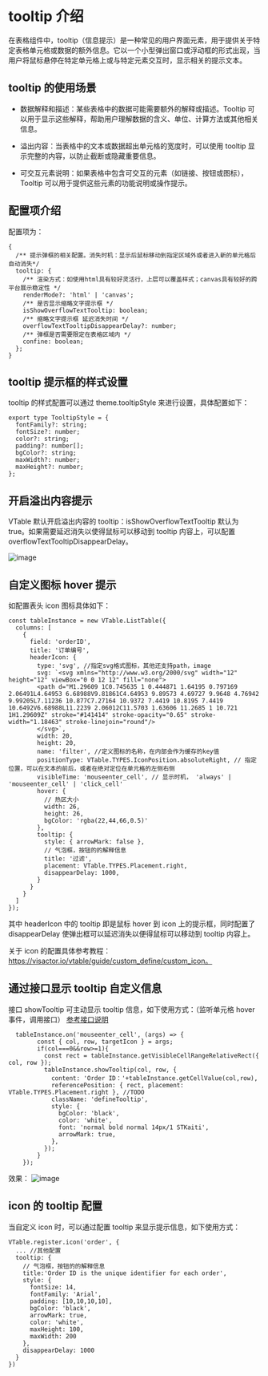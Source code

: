 # tooltip 介绍

在表格组件中，tooltip（信息提示）是一种常见的用户界面元素，用于提供关于特定表格单元格或数据的额外信息。它以一个小型弹出窗口或浮动框的形式出现，当用户将鼠标悬停在特定单元格上或与特定元素交互时，显示相关的提示文本。

## tooltip 的使用场景

- 数据解释和描述：某些表格中的数据可能需要额外的解释或描述。Tooltip 可以用于显示这些解释，帮助用户理解数据的含义、单位、计算方法或其他相关信息。

- 溢出内容：当表格中的文本或数据超出单元格的宽度时，可以使用 tooltip 显示完整的内容，以防止截断或隐藏重要信息。

- 可交互元素说明：如果表格中包含可交互的元素（如链接、按钮或图标），Tooltip 可以用于提供这些元素的功能说明或操作提示。

## 配置项介绍

配置项为：

```
{
  /** 提示弹框的相关配置。消失时机：显示后鼠标移动到指定区域外或者进入新的单元格后自动消失*/
  tooltip: {
    /** 渲染方式：如使用html具有较好灵活行，上层可以覆盖样式；canvas具有较好的跨平台展示稳定性 */
    renderMode?: 'html' | 'canvas';
    /** 是否显示缩略文字提示框 */
    isShowOverflowTextTooltip: boolean;
    /** 缩略文字提示框 延迟消失时间 */
    overflowTextTooltipDisappearDelay?: number;
    /** 弹框是否需要限定在表格区域内 */
    confine: boolean;
  };
}
```

## tooltip 提示框的样式设置

tooltip 的样式配置可以通过 theme.tooltipStyle 来进行设置，具体配置如下：

```
export type TooltipStyle = {
  fontFamily?: string;
  fontSize?: number;
  color?: string;
  padding?: number[];
  bgColor?: string;
  maxWidth?: number;
  maxHeight?: number;
};

```

## 开启溢出内容提示

VTable 默认开启溢出内容的 tooltip：isShowOverflowTextTooltip 默认为 true。如果需要延迟消失以使得鼠标可以移动到 tooltip 内容上，可以配置 overflowTextTooltipDisappearDelay。

![image](https://lf9-dp-fe-cms-tos.byteorg.com/obj/bit-cloud/c0de7ff0a101bd4cb25c8170e.gif)

## 自定义图标 hover 提示

如配置表头 icon 图标具体如下：

```
const tableInstance = new VTable.ListTable({
  columns: [
    {
      field: 'orderID',
      title: '订单编号',
      headerIcon: {
        type: 'svg', //指定svg格式图标，其他还支持path，image
        svg: `<svg xmlns="http://www.w3.org/2000/svg" width="12" height="12" viewBox="0 0 12 12" fill="none">
        <path d="M1.29609 1C0.745635 1 0.444871 1.64195 0.797169 2.06491L4.64953 6.68988V9.81861C4.64953 9.89573 4.69727 9.9648 4.76942 9.99205L7.11236 10.877C7.27164 10.9372 7.4419 10.8195 7.4419 10.6492V6.68988L11.2239 2.06012C11.5703 1.63606 11.2685 1 10.721 1H1.29609Z" stroke="#141414" stroke-opacity="0.65" stroke-width="1.18463" stroke-linejoin="round"/>
        </svg>`,
        width: 20,
        height: 20,
        name: 'filter', //定义图标的名称，在内部会作为缓存的key值
        positionType: VTable.TYPES.IconPosition.absoluteRight, // 指定位置，可以在文本的前后，或者在绝对定位在单元格的左侧右侧
        visibleTime: 'mouseenter_cell', // 显示时机， 'always' | 'mouseenter_cell' | 'click_cell'
        hover: {
          // 热区大小
          width: 26,
          height: 26,
          bgColor: 'rgba(22,44,66,0.5)'
        },
        tooltip: {
          style: { arrowMark: false },
          // 气泡框，按钮的的解释信息
          title: '过滤',
          placement: VTable.TYPES.Placement.right,
          disappearDelay: 1000,
        }
      }
    }
  ]
});
```

其中 headerIcon 中的 tooltip 即是鼠标 hover 到 icon 上的提示框，同时配置了 disappearDelay 使弹出框可以延迟消失以便得鼠标可以移动到 tooltip 内容上。

关于 icon 的配置具体参考教程：https://visactor.io/vtable/guide/custom_define/custom_icon。

## 通过接口显示 tooltip 自定义信息

接口 showTooltip 可主动显示 tooltip 信息，如下使用方式：（监听单元格 hover 事件，调用接口）
[参考接口说明](https://visactor.io/vtable/option/Methods#showTooltip)

```
  tableInstance.on('mouseenter_cell', (args) => {
        const { col, row, targetIcon } = args;
        if(col===0&&row>=1){
          const rect = tableInstance.getVisibleCellRangeRelativeRect({ col, row });
          tableInstance.showTooltip(col, row, {
            content: 'Order ID：'+tableInstance.getCellValue(col,row),
            referencePosition: { rect, placement: VTable.TYPES.Placement.right }, //TODO
            className: 'defineTooltip',
            style: {
              bgColor: 'black',
              color: 'white',
              font: 'normal bold normal 14px/1 STKaiti',
              arrowMark: true,
            },
          });
        }
    });
```

效果：
![image](https://lf9-dp-fe-cms-tos.byteorg.com/obj/bit-cloud/ffc3a9b5518762d274121ff05.gif)

## icon 的 tooltip 配置

当自定义 icon 时，可以通过配置 tooltip 来显示提示信息，如下使用方式：

```
VTable.register.icon('order', {
  ... //其他配置
  tooltip: {
    // 气泡框，按钮的的解释信息
    title:'Order ID is the unique identifier for each order',
    style: {
      fontSize: 14,
      fontFamily: 'Arial',
      padding: [10,10,10,10],
      bgColor: 'black',
      arrowMark: true,
      color: 'white',
      maxHeight: 100,
      maxWidth: 200
    },
    disappearDelay: 1000
  }
})
```
